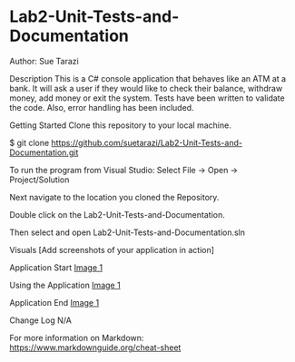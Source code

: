 # Lab2-Unit-Tests-and-Documentation

Author: Sue Tarazi

Description
This is a C# console application that behaves like an ATM at a bank. It will ask a user if they would like to check their balance, withdraw money, add money or exit the system. Tests have been written to validate the code. Also, error handling has been included.

Getting Started
Clone this repository to your local machine.

$ git clone https://github.com/suetarazi/Lab2-Unit-Tests-and-Documentation.git

To run the program from Visual Studio:
Select File -> Open -> Project/Solution

Next navigate to the location you cloned the Repository.

Double click on the Lab2-Unit-Tests-and-Documentation.

Then select and open Lab2-Unit-Tests-and-Documentation.sln

Visuals
[Add screenshots of your application in action]

Application Start
[Image 1](https://i.imgur.com/dtxvmws.png)

Using the Application
[Image 1](https://i.imgur.com/YJP23oX.png)

Application End
[Image 1](https://i.imgur.com/Y6jYWU1.png)

Change Log
N/A

For more information on Markdown: https://www.markdownguide.org/cheat-sheet

